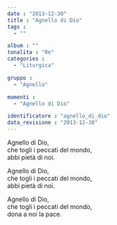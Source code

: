 ```yaml
---
date : "2013-12-30"
title : "Agnello di Dio"
tags : 
  - ""

album : ""
tonalita : "Re"
categories : 
  - "Liturgica"

gruppo : 
  - "Agnello"

momenti : 
  - "Agnello di Dio"

identificatore : "agnello_di_dio"
data_revisione : "2013-12-30"
---
```

  
  
Agnello di Dio,  
che togli i peccati del mondo,  
abbi pietà di noi.  
  
  
Agnello di Dio,  
che togli i peccati del mondo,  
abbi pietà di noi.  
  
  
Agnello di Dio,  
che togli i peccati del mondo,  
dona a noi la pace.  
  
